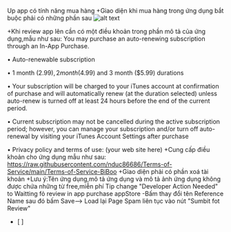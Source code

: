 Up app có tính năng mua hàng
+Giao diện khi mua hàng trong ứng dụng bắt buộc phải có những phần sau
![alt text](￼https://github.com/nduc86686/up_app_ios_iap/blob/main/Restore%20Purchase.png?raw=true)

+Khi review app lên cần có một điều khoản trong phần mô tả của ứng dụng,mẫu như sau:
You may purchase an auto-renewing subscription through an In-App Purchase.

• Auto-renewable subscription

• 1 month ($2.99), 2 month ($4.99) and 3 month ($5.99) durations

• Your subscription will be charged to your iTunes account at confirmation of purchase and will automatically renew (at the duration selected) unless auto-renew is turned off at least 24 hours before the end of the current period.

• Current subscription may not be cancelled during the active subscription period; however, you can manage your subscription and/or turn off auto-renewal by visiting your iTunes Account Settings after purchase

• Privacy policy and terms of use: (your web site here)
+Cung cấp điều khoản cho ứng dụng mẫu như sau:
https://raw.githubusercontent.com/nduc86686/Terms-of-Service/main/Terms-of-Service-BiBoo
+Giao diện phải có phần xoá tài khoản
+Lưu ý:Tên ứng dụng,mô tả ứng dụng và mô tả ảnh ứng dụng không được chứa những từ free,miễn phí
Tip change "Developer Action Needed" to Waitting fỏ review in app purchase appStore
-Bấm thay đổi tên Reference Name sau đó bấm Save--> Load lại Page Spam liên tục vào nút "Sumbit fot Review"
- [ ] 


